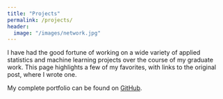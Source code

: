 ```yaml
---
title: "Projects"
permalink: /projects/
header:
  image: "/images/network.jpg"
---
```


I have had the good fortune of working on a wide variety of applied statistics and machine learning projects over the course of my graduate work. This page highlights a few of my favorites, with links to the original post, where I wrote one.

My complete portfolio can be found on [GitHub](https://github.com/clboetticher/). 

